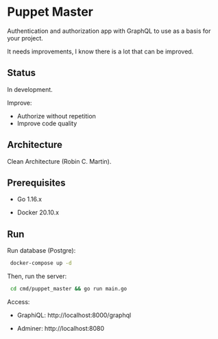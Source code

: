 # Puppet Master

Authentication and authorization app with GraphQL to use as a basis for your project.

It needs improvements, I know there is a lot that can be improved.

## Status

In development.

Improve:

- Authorize without repetition
- Improve code quality

## Architecture

Clean Architecture (Robin C. Martin).

## Prerequisites

- Go 1.16.x

- Docker 20.10.x

## Run

Run database (Postgre):

```sh
 docker-compose up -d
```

Then, run the server:

```sh
 cd cmd/puppet_master && go run main.go
```

Access:

- GraphiQL: http://localhost:8000/graphql

- Adminer: http://localhost:8080
